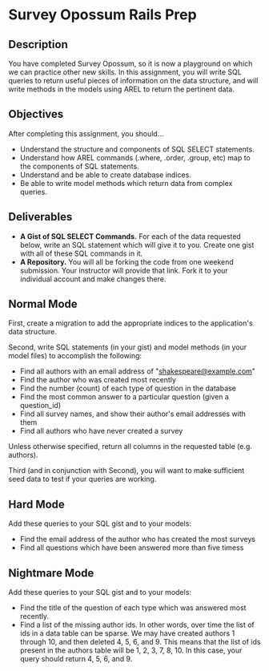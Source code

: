 # Survey Opossum Rails Prep

## Description

You have completed Survey Opossum, so it is now a playground on which we can practice other new skills.  In this assignment, you will write SQL queries to return useful pieces of information on the data structure, and will write methods in the models using AREL to return the pertinent data.

## Objectives

After completing this assignment, you should...

* Understand the structure and components of SQL SELECT statements.
* Understand how AREL commands (.where, .order, .group, etc) map to the components of SQL statements.
* Understand and be able to create database indices.
* Be able to write model methods which return data from complex queries.

## Deliverables

* **A Gist of SQL SELECT Commands.**  For each of the data requested below, write an SQL statement which will give it to you.  Create one gist with all of these SQL commands in it.
* **A Repository.** You will all be forking the code from one weekend submission.  Your instructor will provide that link.  Fork it to your individual account and make changes there.

## Normal Mode

First, create a migration to add the appropriate indices to the application's data structure.

Second, write SQL statements (in your gist) and model methods (in your model files) to accomplish the following:

* Find all authors with an email address of "shakespeare@example.com"
* Find the author who was created most recently
* Find the number (count) of each type of question in the database
* Find the most common answer to a particular question (given a question_id)
* Find all survey names, and show their author's email addresses with them
* Find all authors who have never created a survey

Unless otherwise specified, return all columns in the requested table (e.g. authors).

Third (and in conjunction with Second), you will want to make sufficient seed data to test if your queries are working.

## Hard Mode

Add these queries to your SQL gist and to your models:

* Find the email address of the author who has created the most surveys
* Find all questions which have been answered more than five timess

## Nightmare Mode

Add these queries to your SQL gist and to your models:

* Find the title of the question of each type which was answered most recently.
* Find a list of the missing author ids. In other words, over time the list of ids in a data table can be sparse.  We may have created authors 1 through 10, and then deleted 4, 5, 6, and 9.  This means that the list of ids present in the authors table will be 1, 2, 3, 7, 8, 10.  In this case, your query should return 4, 5, 6, and 9.
